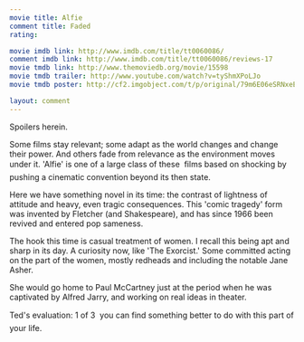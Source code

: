 ```yaml
---
movie title: Alfie
comment title: Faded
rating: 

movie imdb link: http://www.imdb.com/title/tt0060086/
comment imdb link: http://www.imdb.com/title/tt0060086/reviews-17
movie tmdb link: http://www.themoviedb.org/movie/15598
movie tmdb trailer: http://www.youtube.com/watch?v=tyShmXPoLJo
movie tmdb poster: http://cf2.imgobject.com/t/p/original/79m6E06eSRNxeEJpcYKb6BvntSE.jpg

layout: comment
---
```


Spoilers herein.

Some films stay relevant; some adapt as the world changes and change their power. And others fade from relevance as the environment moves under it. 'Alfie' is one of a large class of these  films based on shocking by pushing a cinematic convention beyond its then state.

Here we have something novel in its time: the contrast of lightness of attitude and heavy, even tragic consequences. This 'comic tragedy' form was invented by Fletcher (and Shakespeare), and has since 1966 been revived and entered pop sameness.

The hook this time is casual treatment of women. I recall this being apt and sharp in its day. A curiosity now, like 'The Exorcist.' Some committed acting on the part of the women, mostly redheads and including the notable Jane Asher.

She would go home to Paul McCartney just at the period when he was captivated by Alfred Jarry, and working on real ideas in theater.

Ted's evaluation: 1 of 3  you can find something better to do with this part of your life.